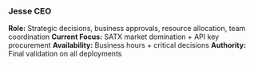 ### Jesse CEO

**Role:** Strategic decisions, business approvals, resource allocation, team coordination
**Current Focus:** SATX market domination + API key procurement
**Availability:** Business hours + critical decisions
**Authority:** Final validation on all deployments
